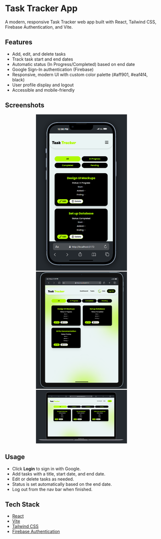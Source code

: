 # Task Tracker App

A modern, responsive Task Tracker web app built with React, Tailwind CSS, Firebase Authentication, and Vite.

## Features

- Add, edit, and delete tasks
- Track task start and end dates
- Automatic status (In Progress/Completed) based on end date
- Google Sign-In authentication (Firebase)
- Responsive, modern UI with custom color palette (#aff901, #eaf4f4, black)
- User profile display and logout
- Accessible and mobile-friendly

## Screenshots

<p align="center">
  <img src="./public/Screenshot 2025-07-18 120843.png" alt="Dashboard" width="300"/>
  <img src="./public/Screenshot 2025-07-18 120937.png" alt="Tasks" width="300"/>
  <img src="./public/Screenshot 2025-07-18 121032.png" alt="Add Task" width="300"/>
</p>

## Usage
- Click **Login** to sign in with Google.
- Add tasks with a title, start date, and end date.
- Edit or delete tasks as needed.
- Status is set automatically based on the end date.
- Log out from the nav bar when finished.

## Tech Stack
- [React](https://react.dev/)
- [Vite](https://vitejs.dev/)
- [Tailwind CSS](https://tailwindcss.com/)
- [Firebase Authentication](https://firebase.google.com/docs/auth)
